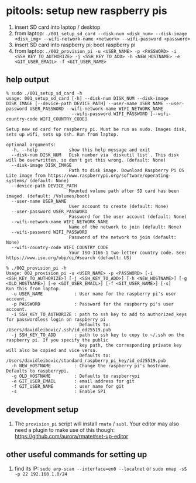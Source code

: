 # pitools: setup new raspberry pis
1. insert SD card into laptop / desktop
1. from laptop: `./001_setup_sd_card --disk-num <disk_num> --disk-image <disk_img> --wifi-network-name <network> --wifi-password <password>`
1. insert SD card into raspberry pi; boot raspberry pi
1. from laptop: `./002_provision_pi -u <USER_NAME> -p <PASSWORD> -i <SSH_KEY_TO_AUTHORIZE> -j <SSH_KEY_TO_ADD> -h <NEW_HOSTNAME> -e <GIT_USER_EMAIL> -f <GIT_USER_NAME>`

## help output
```
% sudo ./001_setup_sd_card -h
usage: 001_setup_sd_card [-h] --disk-num DISK_NUM --disk-image DISK_IMAGE [--device-path DEVICE_PATH] --user-name USER_NAME --user-password USER_PASSWORD --wifi-network-name WIFI_NETWORK_NAME
                         --wifi-password WIFI_PASSWORD [--wifi-country-code WIFI_COUNTRY_CODE]

Setup new sd card for raspberry pi. Must be run as sudo. Images disk, sets up wifi, sets up ssh. Run from laptop.

optional arguments:
  -h, --help            show this help message and exit
  --disk-num DISK_NUM   Disk number via `diskutil list`. This disk will be overwritten, so don't get this wrong. (default: None)
  --disk-image DISK_IMAGE
                        Path to disk image. Download Raspberry Pi OS Lite image from https://www.raspberrypi.org/software/operating-systems/ (default: None)
  --device-path DEVICE_PATH
                        Mounted volume path after SD card has been imaged. (default: /Volumes/boot)
  --user-name USER_NAME
                        User account to create (default: None)
  --user-password USER_PASSWORD
                        Password for the user account (default: None)
  --wifi-network-name WIFI_NETWORK_NAME
                        Name of the network to join (default: None)
  --wifi-password WIFI_PASSWORD
                        Password of the network to join (default: None)
  --wifi-country-code WIFI_COUNTRY_CODE
                        Your ISO-3166-1 two-letter country code. See: https://www.iso.org/obp/ui/#search (default: US)
```

```
% ./002_provision_pi -h
Usage: 002_provision_pi -u <USER_NAME> -p <PASSWORD> [-i <SSH_KEY_TO_AUTHORIZE>] [-j <SSH_KEY_TO_ADD>] [-h <NEW_HOSTNAME>] [-g <OLD_HOSTNAME>] [-e <GIT_USER_EMAIL>] [-f <GIT_USER_NAME>] [-s]
Run this from laptop.
  -u USER_NAME            : User name for the raspberry pi's user account.
  -p PASSWORD             : Password for the raspberry pi's user account.
  -i SSH_KEY_TO_AUTHORIZE : path to ssh key to add to authorized_keys for passwordless login on raspberry pi
                            Defaults to: /Users/davidleibovic/.ssh/id_ed25519.pub
  -j SSH_KEY_TO_ADD       : path to ssh key to copy to ~/.ssh on the raspberry pi. If you specify the public
                            key path, the corresponding private key will also be copied and vice versa.
                            Defaults to: /Users/davidleibovic/standard_raspberry_pi_key/id_ed25519.pub
  -h NEW_HOSTNAME         : Change the raspberry pi's hostname. Defaults to raspberrypi.
  -g OLD_HOSTNAME         : Defaults to raspberrypi
  -e GIT_USER_EMAIL       : email address for git
  -f GIT_USER_NAME        : user name for git
  -s                      : Enable SPI
```

## development setup
1. The `provision_pi` script will install `rmate` / `subl`. Your editor may also need a plugin to make use of this though: https://github.com/aurora/rmate#set-up-editor

## other useful commands for setting up
1. find its IP: `sudo arp-scan --interface=en0 --localnet` or `sudo nmap -sS -p 22 192.168.1.0/24`
